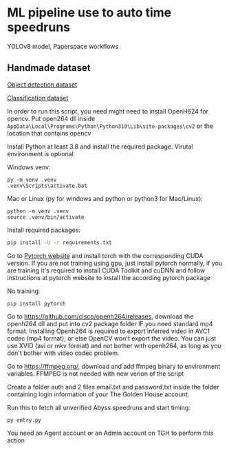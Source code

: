 # ML pipeline use to auto time speedruns
YOLOv8 model, Paperspace workflows
## Handmade dataset
[Object detection dataset](https://universe.roboflow.com/auto-time/autotime)

[Classification dataset](https://universe.roboflow.com/auto-time/auto-time-classify)

In order to run this script, you need might need to install OpenH624 for opencv. Put open264 dll inside 
`AppData\Local\Programs\Python\Python310\Lib\site-packages\cv2` or the location that contains opencv

Install Python at least 3.8 and install the required package. Virutal environment is optional

Windows venv:
```
py -m venv .venv
.venv\Scripts\activate.bat
```
Mac or Linux (py for windows and python or python3 for Mac/Linux):
```
python -m venv .venv
source .venv/bin/activate
```
Install required packages:
```cmd
pip install -U -r requirements.txt
```
Go to [Pytorch website](https://pytorch.org/get-started/locally/) and install torch with the corresponding CUDA version. If you are not training using gpu, just install pytorch normally, if you are training it's required to install CUDA Toolkit and cuDNN and follow instructions at pytorch website to install the according pytorch package

No training:
```
pip install pytorch
```


Go to https://github.com/cisco/openh264/releases, download the openh264 dll and put into cv2 package folder IF you need standard mp4 format. Installing Openh264 is required to export inferred video in AVC1 codec (mp4 format), or else OpenCV won't export the video. You can just use XVID (avi or mkv format) and not bother with openh264, as long as you don't bother with video codec problem.

Go to https://ffmpeg.org/, download and add ffmpeg binary to environment variables. FFMPEG is not needed with new verion of the script

Create a folder auth and 2 files email.txt and password.txt inside the folder containing login information of your The Golden House account.

Run this to fetch all unverified Abyss speedruns and start timing:
```
py entry.py
```

You need an Agent account or an Admin account on TGH to perform this action
